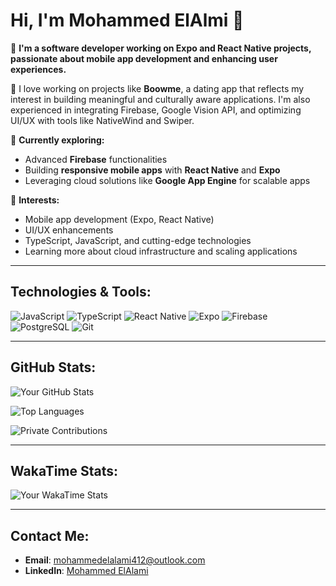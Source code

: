 # Hi, I'm Mohammed ElAlmi 👋

🚀 **I'm a software developer working on Expo and React Native projects, passionate about mobile app development and enhancing user experiences.** 

🌟 I love working on projects like **Boowme**, a dating app that reflects my interest in building meaningful and culturally aware applications. I'm also experienced in integrating Firebase, Google Vision API, and optimizing UI/UX with tools like NativeWind and Swiper.

🔭 **Currently exploring:**  
- Advanced **Firebase** functionalities
- Building **responsive mobile apps** with **React Native** and **Expo**
- Leveraging cloud solutions like **Google App Engine** for scalable apps

🎯 **Interests:**
- Mobile app development (Expo, React Native)
- UI/UX enhancements
- TypeScript, JavaScript, and cutting-edge technologies
- Learning more about cloud infrastructure and scaling applications

---

## Technologies & Tools:
![JavaScript](https://img.shields.io/badge/JavaScript-%23F7DF1E.svg?style=flat-square&logo=javascript&logoColor=black)
![TypeScript](https://img.shields.io/badge/TypeScript-%23007ACC.svg?style=flat-square&logo=typescript&logoColor=white)
![React Native](https://img.shields.io/badge/React_Native-%2320232a.svg?style=flat-square&logo=react&logoColor=%2361DAFB)
![Expo](https://img.shields.io/badge/Expo-%23000000.svg?style=flat-square&logo=expo&logoColor=white)
![Firebase](https://img.shields.io/badge/Firebase-%23FFCA28.svg?style=flat-square&logo=firebase&logoColor=black)
![PostgreSQL](https://img.shields.io/badge/PostgreSQL-%23336791.svg?style=flat-square&logo=postgresql&logoColor=white)
![Git](https://img.shields.io/badge/Git-%23F05033.svg?style=flat-square&logo=git&logoColor=white)

---

## GitHub Stats:

![Your GitHub Stats](https://github-readme-stats.vercel.app/api?username=elalami-m&show_icons=true&theme=dark)

![Top Languages](https://github-readme-stats.vercel.app/api/top-langs/?username=elalami-m&layout=compact&theme=dark)

![Private Contributions](https://img.shields.io/badge/Private_Contributions-1000-green?style=flat-square)

---

## WakaTime Stats:

![Your WakaTime Stats](https://github-readme-stats.vercel.app/api/wakatime?username=elalami-m&theme=dark)

---

## Contact Me:
- **Email**: mohammedelalami412@outlook.com
- **LinkedIn**: [Mohammed ElAlami](https://linkedin.com/in/YourLinkedIn](https://ma.linkedin.com/in/mohamed-elalami)](https://ma.linkedin.com/in/mohammed-elalami-a7b126311))
